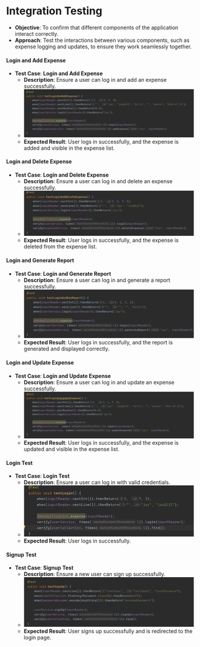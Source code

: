# Integration Testing
- **Objective**: To confirm that different components of the application interact correctly.
- **Approach**: Test the interactions between various components, such as expense logging and updates, to ensure they work seamlessly together.

#### Login and Add Expense
- **Test Case**: **Login and Add Expense**
  - **Description**: Ensure a user can log in and add an expense successfully.
  - ![Login and Add Expense](Assests/test_cases/integration_testing/login_and_add_expense.png)
  - **Expected Result**: User logs in successfully, and the expense is added and visible in the expense list.
 

#### Login and Delete Expense
- **Test Case**: **Login and Delete Expense**
  - **Description**: Ensure a user can log in and delete an expense successfully.
  - ![Login and Delete Expense](Assests/test_cases/integration_testing/login_and_delete_expense.png)
  - **Expected Result**: User logs in successfully, and the expense is deleted from the expense list.
 

#### Login and Generate Report
- **Test Case**: **Login and Generate Report**
  - **Description**: Ensure a user can log in and generate a report successfully.
  - ![Login and Generate Report](Assests/test_cases/integration_testing/login_and_generate.png)
  - **Expected Result**: User logs in successfully, and the report is generated and displayed correctly.


#### Login and Update Expense
- **Test Case**: **Login and Update Expense**
  - **Description**: Ensure a user can log in and update an expense successfully.
  - ![Login and Update Expense](Assests/test_cases/integration_testing/login_and_update_expense.png)
  - **Expected Result**: User logs in successfully, and the expense is updated and visible in the expense list.
  

#### Login Test
- **Test Case**: **Login Test**
  - **Description**: Ensure a user can log in with valid credentials.
  - ![Login Test](Assests/test_cases/integration_testing/login_test.png)
  - **Expected Result**: User logs in successfully.
  

#### Signup Test
- **Test Case**: **Signup Test**
  - **Description**: Ensure a new user can sign up successfully.
  - ![Signup Test](Assests/test_cases/integration_testing/signup_test.png)
  - **Expected Result**: User signs up successfully and is redirected to the login page.
  
